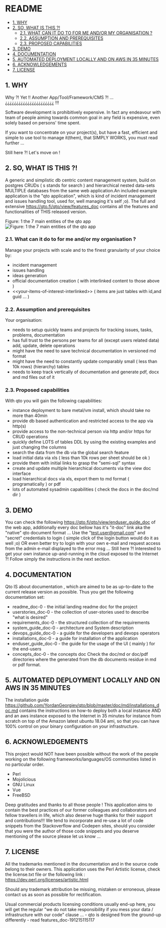 #  README
* [1. WHY](#1-why)
* [2. SO, WHAT IS THIS ?!](#2-so-what-is-this-)
  * [2.1. WHAT CAN IT DO TO FOR ME AND/OR MY ORGANISATION ?](#21-what-can-it-do-to-for-me-and/or-my-organisation-)
  * [2.2. ASSUMPTION AND PREREQUISITES](#22-assumption-and-prerequisites)
  * [2.3. PROPOSED CAPABILITIES](#23-proposed-capabilities)
* [3. DEMO](#3-demo)
* [4. DOCUMENTATION](#4-documentation)
* [5. AUTOMATED DEPLOYMENT LOCALLY AND ON AWS IN 35 MINUTES](#5-automated-deployment-locally-and-on-aws-in-35-minutes)
* [6. ACKNOWLEDGEMENTS](#6-acknowledgements)
* [7. LICENSE](#7-license)




    

## 1. WHY
Why ?! Yet !!  Another App/Tool/Framework/CMS ?! ... ¿¿¿¿¿¿¿¿¿¿¿¿¿¿¿¿¿¿¿¿¿¿ !!!

Software development is prohibitively expensive. In fact any endeavour with team of people aiming towards common goal in any field is expensive, even solely based on persons' time spent. 

If you want to concentrate on your project(s), but have a fast, efficient and simple to use tool to manage it(them), that SIMPLY WORKS, you must read further ...

Still here ?! Let's move on !

    

## 2. SO, WHAT IS THIS ?!
A generic and simplistic db centric content management system, build on postgres CRUDs ( s stands for search ) and hierarchical nested data-sets MULTIPLE databases from the same web application.An included example application is the "qto application", which is kind of incident management and issues handling tool, used for, well managing it's self ;o). 
The full and extensive https://qto.fi/qto/view/features_doc contains all the features and functionalities of THIS released version. 



Figure: 1 
the 7 main entities of the qto app
![Figure: 1 
the 7 main entities of the qto app](https://raw.githubusercontent.com/YordanGeorgiev/qto/master/doc/img/readme/what-is-is.png)

    

### 2.1. What can it do to for me and/or my organisation ?
Manage your projects with scale and to the finest granularity of your choice by: 
 - incident management
 - issues handling
 - ideas generation
 - official documentation creation ( with interlinked content to those above )
 - &lt;&lt;your-items-of-interest-interlinked&gt;&gt; ( items are just tables with id,and guid ... )


    

### 2.2. Assumption and prerequisites
Your organisation:
- needs to setup quickly teams and projects for tracking issues, tasks, problems, documentation
- has full trust to the persons per teams for all (except users related data) add, update, delete operations 
- might have the need to save technical documentation in versioned md format
- might have the need to constantly update comparably small ( less than 10k rows) (hierarchy) tables
- needs to keep track vertically of documentation and generate pdf, docx and md files out of it

    

### 2.3. Proposed capabilities
With qto you will gain the following capabilities:
- instance deployment to bare metal/vm install, which should take no more than 40min
- provide db based authentication and restricted access to the app via http(s)
- provide access to the non-technical person via http and/or https for CRUD operations
- quickly define LOTS of tables DDL by using the existing examples and just changing the columns
- search the data from the db via the global search feature 
- load initial data via xls ( less than 10k rows per sheet should be ok )
- provide them with initial links to grasp the "semi-sql" syntax
- create and update multiple hierarchical documents via the view doc interface
- load hierarchical docs via xls, export them to md format ( programatically ) or pdf
- lots of automated sysadmin capabilities ( check the docs in the doc/md dir )

    

## 3. DEMO
You can check the following https://qto.fi/qto/view/enduser_guide_doc of the web app, additionally every doc bellow has it's "it-doc" link aka the "native" qto document format …
Use the "test.user@gmail.com" and "secret" credentials to login ( simple click of the login button would do it as well ;o) OR even better try to login with your own e-mail and request access from the admin e-mail displayed to the error msg ...
Still here ?! Interested to get your own instance up-and-running in the cloud exposed to the Internet ?!
Follow simply the instructions in the next section.

    

## 4. DOCUMENTATION

Qto IS about documentation , which are aimed to be as up-to-date to the current release version as possible. Thus you get the following documentation set:
 - readme_doc-0 - the initial landing readme doc for the project
 - userstories_doc-0 - the collection of user-stories used to describe "what is desired"
 - requirements_doc-0 - the structured collection of the requirements 
 - system_guide_doc-0 - architecture and System description
 - devops_guide_doc-0 - a guide for the developers and devops operators
 - installations_doc-0 - a guide for installation of the application
 - enduser_guide_doc-0 - the guide for the usage of the UI ( mainly ) for the end-users
 - concepts_doc-0 - the concepts doc 
Check the doc/md or doc/pdf directories where the generated from the db documents residue in md or pdf format.

    

## 5. AUTOMATED DEPLOYMENT LOCALLY AND ON AWS IN 35 MINUTES
The installation guide https://github.com/YordanGeorgiev/qto/blob/master/doc/md/installations_doc.md contains the instructions on how-to deploy both a local instance AND and an aws instance exposed to the Internet in 35 minutes for instance from scratch on top of the Amazon latest ubuntu 18.04 ami, so that you can have 100% control on your binary configuration on your infrastructure.

    

## 6. ACKNOWLEDGEMENTS
This project would NOT have been possible without the work of the people working on the following frameworks/languages/OS communities listed in no particular order.
 - Perl
 - Mojolicious
 - GNU Linux
 - Vue
 - FreeBSD

Deep gratitudes and thanks to all those people ! This application aims to contain the best practices of our former colleagues and collaborators and fellow travellers in life, which also deserve huge thanks for their support and contributions!!! We tend to incorporate and re-use a lot of code snippets from the Stackoverflow and Codepen sites, should you consider that you were the author of those code snippets and you deserve mentioning of the source please let us know ...

    

## 7. LICENSE
All the trademarks mentioned in the documentation and in the source code belong to their owners. This application uses the Perl Artistic license, check the license.txt file or the following link : https://dev.perl.org/licenses/artistic.html

Should any trademark attribution be missing, mistaken or erroneous, please contact us as soon as possible for rectification.

Usual commercial products licensing conditions usually end-up here, you will get the regular "we do not take responsibility if you mess your data / infrastructure with our code" clause ... - qto is designed from the ground-up differently - read features_doc-191215115117


    

